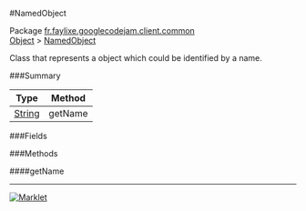 #NamedObject

Package [fr.faylixe.googlecodejam.client.common](../)<br>
[Object](../../../../java/langObject.md) > [NamedObject](NamedObject.md)

<p>Class that represents a object which
 could be identified by a name.</p>

###Summary


| Type | Method |
| --- | --- |
| [String](../../../../java/langString.md) | getName |

###Fields


###Methods

####getName


---
[![Marklet](https://img.shields.io/badge/Generated%20by-Marklet-green.svg)](https://github.com/Faylixe/marklet)